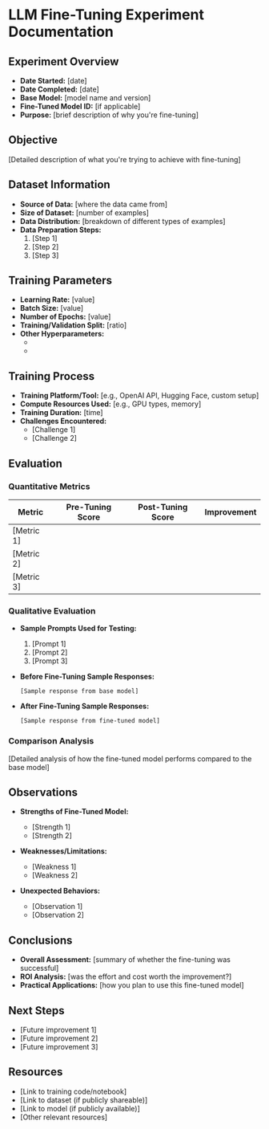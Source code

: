 # LLM Fine-Tuning Experiment Documentation

## Experiment Overview
- **Date Started:** [date]
- **Date Completed:** [date]
- **Base Model:** [model name and version]
- **Fine-Tuned Model ID:** [if applicable]
- **Purpose:** [brief description of why you're fine-tuning]

## Objective
[Detailed description of what you're trying to achieve with fine-tuning]

## Dataset Information
- **Source of Data:** [where the data came from]
- **Size of Dataset:** [number of examples]
- **Data Distribution:** [breakdown of different types of examples]
- **Data Preparation Steps:**
  1. [Step 1]
  2. [Step 2]
  3. [Step 3]

## Training Parameters
- **Learning Rate:** [value]
- **Batch Size:** [value]
- **Number of Epochs:** [value]
- **Training/Validation Split:** [ratio]
- **Other Hyperparameters:**
  - [Parameter 1]: [value]
  - [Parameter 2]: [value]

## Training Process
- **Training Platform/Tool:** [e.g., OpenAI API, Hugging Face, custom setup]
- **Compute Resources Used:** [e.g., GPU types, memory]
- **Training Duration:** [time]
- **Challenges Encountered:**
  - [Challenge 1]
  - [Challenge 2]
  
## Evaluation

### Quantitative Metrics
| Metric | Pre-Tuning Score | Post-Tuning Score | Improvement |
|--------|-----------------|-------------------|-------------|
| [Metric 1] | | | |
| [Metric 2] | | | |
| [Metric 3] | | | |

### Qualitative Evaluation
- **Sample Prompts Used for Testing:**
  1. [Prompt 1]
  2. [Prompt 2]
  3. [Prompt 3]

- **Before Fine-Tuning Sample Responses:**
  ```
  [Sample response from base model]
  ```

- **After Fine-Tuning Sample Responses:**
  ```
  [Sample response from fine-tuned model]
  ```

### Comparison Analysis
[Detailed analysis of how the fine-tuned model performs compared to the base model]

## Observations
- **Strengths of Fine-Tuned Model:**
  - [Strength 1]
  - [Strength 2]
  
- **Weaknesses/Limitations:**
  - [Weakness 1]
  - [Weakness 2]
  
- **Unexpected Behaviors:**
  - [Observation 1]
  - [Observation 2]

## Conclusions
- **Overall Assessment:** [summary of whether the fine-tuning was successful]
- **ROI Analysis:** [was the effort and cost worth the improvement?]
- **Practical Applications:** [how you plan to use this fine-tuned model]

## Next Steps
- [Future improvement 1]
- [Future improvement 2]
- [Future improvement 3]

## Resources
- [Link to training code/notebook]
- [Link to dataset (if publicly shareable)]
- [Link to model (if publicly available)]
- [Other relevant resources] 